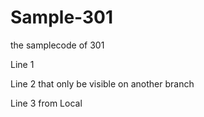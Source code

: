 # Sample-301
the samplecode of 301

Line 1

Line 2 that only be visible on another branch

Line 3 from Local
